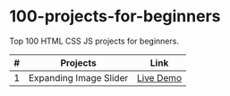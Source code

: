 # 100-projects-for-beginners
Top 100 HTML CSS JS projects for beginners.



| #             | Projects                | Link                                          |
| ------------- |:-----------------------:| :--------------------------------------------:|
| 1             | Expanding Image Slider  | [Live Demo](https://expanding-slider-images.neocities.org/)|

